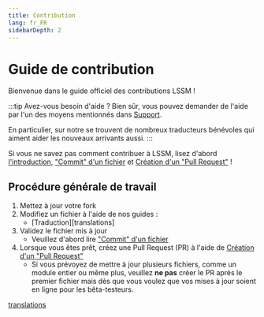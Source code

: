 ```yaml
---
title: Contribution
lang: fr_FR
sidebarDepth: 2
---
```


# Guide de contribution

Bienvenue dans le guide officiel des contributions LSSM !

:::tip Avez-vous besoin d'aide ?
Bien sûr, vous pouvez demander de l'aide par l'un des moyens mentionnés dans [Support][support].

En particulier, sur notre <discord/> se trouvent de nombreux traducteurs bénévoles qui aiment aider les nouveaux arrivants aussi.
:::

Si vous ne savez pas comment contribuer à LSSM, lisez d'abord [l'introduction][introduction], ["Commit" d'un fichier][commit] et [Création d'un "Pull Request"][pr] !

## Procédure générale de travail

1. Mettez à jour votre fork
2. Modifiez un fichier à l'aide de nos guides :
   * [Traduction][translations]
3. Validez le fichier mis à jour
   * Veuillez d'abord lire ["Commit" d'un fichier][commit]
4. Lorsque vous êtes prêt, créez une Pull Request (PR) à l'aide de [Création d'un "Pull Request"][pr]
   * Si vous prévoyez de mettre à jour plusieurs fichiers, comme un module entier ou même plus, veuillez **ne pas** créer le PR après le premier fichier mais dès que vous voulez que vos mises à jour soient en ligne pour les bêta-testeurs.

[introduction]: ./contributing/introduction.md
[commit]: ./contributing/committing.md
[pr]: ./contributing/prs.md
[support]: ./support.md
[translations](./contributing/translations.md)